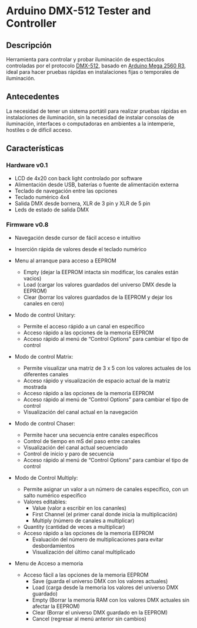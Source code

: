 # Arduino DMX-512 Tester and Controller

## Descripción
Herramienta para controlar y probar iluminación de espectáculos controladas por el protocolo [DMX-512](http://es.wikipedia.org/wiki/Digital_Multiplex), basado en [Arduino Mega 2560 R3](http://www.arduino.cc/en/Main/ArduinoBoardMega2560), ideal para hacer pruebas rápidas en instalaciones fijas o temporales de iluminación.

## Antecedentes
La necesidad de tener un sistema portátil para realizar pruebas rápidas en instalaciones de iluminación, sin la necesidad de instalar consolas de iluminación, interfaces o computadoras en ambientes a la intemperie, hostiles o de difícil acceso.

## Características

### Hardware v0.1
- LCD de 4x20 con back light controlado por software
- Alimentación desde USB, baterías o fuente de alimentación externa
- Teclado de navegación entre las opciones
- Teclado numérico 4x4
- Salida DMX desde bornera, XLR de 3 pin y XLR de 5 pin
- Leds de estado de salida DMX

### Firmware v0.8
- Navegación desde cursor de fácil acceso e intuitivo
- Inserción rápida de valores desde el teclado numérico

- Menu al arranque para acceso a EEPROM
	- Empty (dejar la EEPROM intacta sin modificar, los canales están vacios)
	- Load (cargar los valores guardados del universo DMX desde la EEPROM)
	- Clear (borrar los valores guardados de la EEPROM y dejar los canales en cero)

- Modo de control Unitary:
  - Permite el acceso rápido a un canal en específico
  - Acceso rápido a las opciones de la memoria EEPROM
  - Acceso rápido al menú de “Control Options” para cambiar el tipo de control

- Modo de control Matrix: 
  - Permite visualizar una matriz de 3 x 5 con los valores actuales de los diferentes canales
  - Acceso rápido y visualización de espacio actual de la matriz mostrada
  - Acceso rápido a las opciones de la memoria EEPROM
  - Acceso rápido al menú de “Control Options” para cambiar el tipo de control
  - Visualización del canal actual en la navegación

- Modo de control Chaser:
	- Permite hacer una secuencia entre canales específicos
	- Control de tiempo en mS del paso entre canales
	- Visualización del canal actual secuenciado
	- Control de inicio y paro de secuencia
  - Acceso rápido al menú de “Control Options” para cambiar el tipo de control

- Modo de Control Multiply:
	- Permite asignar un valor a un número de canales específico, con un salto numérico especifico
	- Valores editables:
		- Value (valor a escribir en los cananles)
		- First Channel (el primer canal donde inicia la multiplicación)
		- Multiply (número de canales a multiplicar)
    - Quantity (cantidad de veces a multiplicar) 
    - Acceso rápido a las opciones de la memoria EEPROM
	  - Evaluación del número de multiplicaciones para evitar desbordamientos
	  - Visualización del último canal multiplicado

- Menu de Acceso a memoria
	- Acceso fácil a las opciones de la memoria EEPROM
		- Save (guarda el universo DMX con los valores actuales)
		- Load (carga desde la memoria los valores del universo DMX guardado)
		- Empty (Borrar la memoria RAM con los valores DMX actuales sin afectar la EEPROM)
		- Clear (Borrar el universo DMX guardado en la EEPROM)
		- Cancel (regresar al menú anterior sin cambios)
